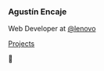 <!--<p><img align="center" src="https://github-readme-stats.vercel.app/api?username=agustinl&show_icons=true" alt="agustinl" /></p>
<p align="left"><img src="https://komarev.com/ghpvc/?username=agustinl" alt="agustinl" /></p>
-->
### Agustín Encaje

Web Developer at [@lenovo](https://www.lenovo.com/)

[Projects](https://www.agustinl.com?ref=gh)

🧉
